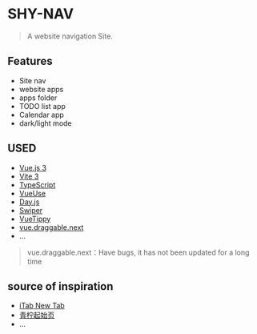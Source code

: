 # SHY-NAV

> A website navigation Site.

## Features

+ Site nav
+ website apps
+ apps folder
+ TODO list app
+ Calendar app
+ dark/light mode


## USED
+ [Vue.js 3](https://vuejs.org/)
+ [Vite 3](https://vitejs.dev/)
+ [TypeScript](https://www.typescriptlang.org/)
+ [VueUse](https://vueuse.org/)
+ [Day.js](https://day.js.org/)
+ [Swiper](https://swiperjs.com/)
+ [VueTippy](https://vue-tippy.netlify.app/)
+ [vue.draggable.next](https://github.com/SortableJS/vue.draggable.next)
+ ...
> vue.draggable.next：Have bugs, it has not been updated for a long time


## source of inspiration

+ [iTab New Tab](https://itab.link/)
+ [青柠起始页](https://limestart.cn/)
+ ...